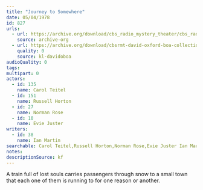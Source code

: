 ```yaml
---
title: "Journey to Somewhere"
date: 05/04/1978
id: 827
urls: 
  - url: https://archive.org/download/cbs_radio_mystery_theater/cbs_radio_mystery_theater-0801-0850.zip/cbs_radio_mystery_theater-0801-0850%2Fcbsrmt_0827_journey_to_somewhere.mp3
    source: archive-org
  - url: https://archive.org/download/cbsrmt-david-oxford-boa-collection/CBSRMT-780504-0827-Journey-to-Somewhere-(128-48)_WBBM-JE-{BoA}.mp3
    quality: 0
    source: kl-davidoboa
audioQuality: 0
tags: 
multipart: 0
actors:  
  - id: 135
    name: Carol Teitel  
  - id: 151
    name: Russell Horton  
  - id: 27
    name: Norman Rose  
  - id: 10
    name: Evie Juster
writers:  
  - id: 38
    name: Ian Martin
searchable: Carol Teitel,Russell Horton,Norman Rose,Evie Juster Ian Martin
notes: 
descriptionSource: kf
---
```

A train full of lost souls carries passengers through snow to a small town that each one of them is running to for one reason or another.